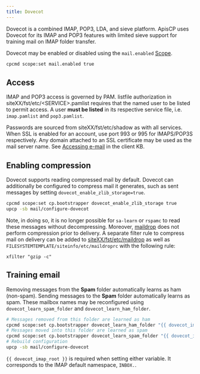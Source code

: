 ```yaml
---
title: Dovecot
---
```


Dovecot is a combined IMAP, POP3, LDA, and sieve platform. ApisCP uses Dovecot for its IMAP and POP3 features with limited sieve support for training mail on IMAP folder transfer.

Dovecot may be enabled or disabled using the `mail.enabled` [Scope](Scopes.md).

```bash
cpcmd scope:set mail.enabled true
```

## Access

IMAP and POP3 access is governed by PAM. listfile authorization in siteXX/fst/etc/<SERVICE\>.pamlist requires that the named user to be listed to permit access. A user **must be listed** in its respective service file, i.e. `imap.pamlist` and `pop3.pamlist`.

Passwords are sourced from siteXX/fst/etc/shadow as with all services. When SSL is enabled for an account, use port 993 or 995 for IMAPS/POP3S respectively. Any domain attached to an SSL certificate may be used as the mail server name. See [Accessing e-mail](https://kb.apnscp.com/email/accessing-e-mail/) in the client KB.

## Enabling compression

Dovecot supports reading compressed mail by default. Dovecot can additionally be configured to compress mail it generates, such as sent messages by setting `dovecot_enable_zlib_storage=true`.

```bash
cpcmd scope:set cp.bootstrapper dovecot_enable_zlib_storage true
upcp -sb mail/configure-dovecot
```

Note, in doing so, it is no longer possible for `sa-learn` or `rspamc` to read these messages without decompressing. Moreover, [maildrop](LDA.md) does not perform compression prior to delivery. A separate filter rule to compress mail on delivery can be added to [siteXX/fst/etc/maildrop](CONVENTIONS.md) as well as `FILESYSTEMTEMPLATE/siteinfo/etc/maildroprc` with the following rule:

```
xfilter "gzip -c"
```

## Training email

Removing messages from the **Spam** folder automatically learns as ham (non-spam). Sending messages to the **Spam** folder automatically learns as spam. These mailbox names may be reconfigured using `dovecot_learn_spam_folder` and `dovecot_learn_ham_folder`.

```bash
# Messages removed from this folder are learned as ham
cpcmd scope:set cp.bootstrapper dovecot_learn_ham_folder "{{ dovecot_imap_root }}Trash"
# Messages moved into this folder are learned as spam
cpcmd scope:set cp.bootstrapper dovecot_learn_spam_folder "{{ dovecot_imap_root}}Trash"
# Rebuild configuration
upcp -sb mail/configure-dovecot
```

 `{{ dovecot_imap_root }}` is required when setting either variable. It corresponds to the IMAP default namespace, `INBOX.`.